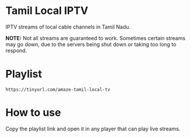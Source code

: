 # Tamil Local IPTV
IPTV streams of local cable channels in Tamil Nadu.

**NOTE:** Not all streams are guaranteed to work. Sometimes certain streams may go down, due to the servers being shut down or taking too long to respond.

# Playlist
`https://tinyurl.com/amaze-tamil-local-tv`

# How to use
Copy the playlist link and open it in any player that can play live streams.
